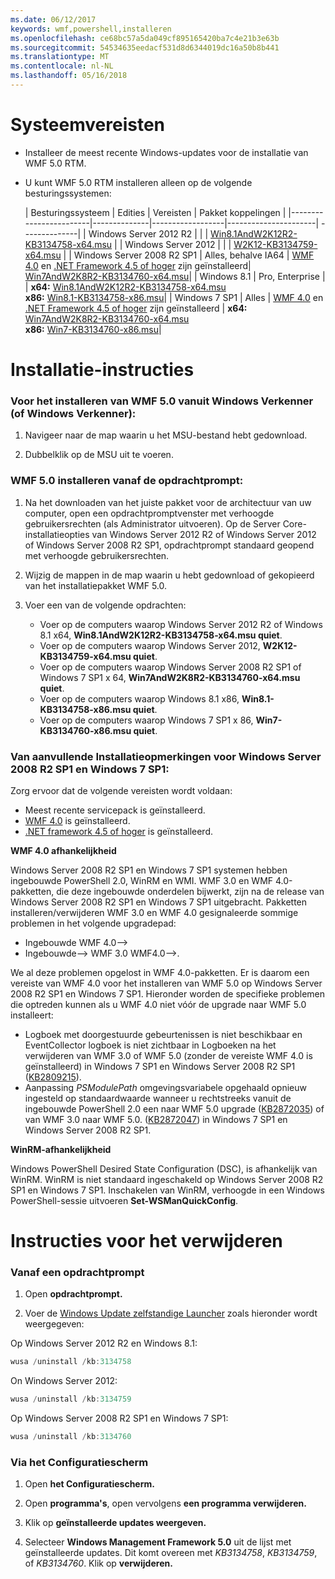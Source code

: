 ```yaml
---
ms.date: 06/12/2017
keywords: wmf,powershell,installeren
ms.openlocfilehash: ce68bc57a5da049cf895165420ba7c4e21b3e63b
ms.sourcegitcommit: 54534635eedacf531d8d6344019dc16a50b8b441
ms.translationtype: MT
ms.contentlocale: nl-NL
ms.lasthandoff: 05/16/2018
---
```

# <a name="system-requirements"></a>Systeemvereisten

- Installeer de meest recente Windows-updates voor de installatie van WMF 5.0 RTM.
- U kunt WMF 5.0 RTM installeren alleen op de volgende besturingssystemen:

    | Besturingssysteem       | Edities         | Vereisten        |  Pakket koppelingen |
    |------------------------|--------------|------------------|----------------------| --------------|
    | Windows Server 2012 R2 |  |  | [Win8.1AndW2K12R2-KB3134758-x64.msu](http://go.microsoft.com/fwlink/?LinkId=717507) |
    | Windows Server 2012    |  |  | [W2K12-KB3134759-x64.msu](http://go.microsoft.com/fwlink/?LinkId=717506) |
    | Windows Server 2008 R2 SP1 | Alles, behalve IA64 | [WMF 4.0](http://www.microsoft.com/en-us/download/details.aspx?id=40855) en [.NET Framework 4.5 of hoger](https://msdn.microsoft.com/library/5a4x27ek.aspx) zijn geïnstalleerd| [Win7AndW2K8R2-KB3134760-x64.msu](http://go.microsoft.com/fwlink/?LinkId=717504)|
    | Windows 8.1 | Pro, Enterprise | | **x64:**  [Win8.1AndW2K12R2-KB3134758-x64.msu](http://go.microsoft.com/fwlink/?LinkId=717507) </br> **x86:**  [Win8.1-KB3134758-x86.msu](http://go.microsoft.com/fwlink/?LinkID=717963)|
    | Windows 7 SP1 | Alles | [WMF 4.0](http://www.microsoft.com/en-us/download/details.aspx?id=40855) en [.NET Framework 4.5 of hoger](https://msdn.microsoft.com/library/5a4x27ek.aspx) zijn geïnstalleerd | **x64:**  [Win7AndW2K8R2-KB3134760-x64.msu](http://go.microsoft.com/fwlink/?LinkId=717504)  </br> **x86:**  [Win7-KB3134760-x86.msu](http://go.microsoft.com/fwlink/?LinkID=717962)|

# <a name="installation-instructions"></a>Installatie-instructies

### <a name="to-install-wmf-50-from-windows-explorer-or-file-explorer"></a>Voor het installeren van WMF 5.0 vanuit Windows Verkenner (of Windows Verkenner):

1. Navigeer naar de map waarin u het MSU-bestand hebt gedownload.

2. Dubbelklik op de MSU uit te voeren.

### <a name="to-install-wmf-50-from-command-prompt"></a>WMF 5.0 installeren vanaf de opdrachtprompt:

1. Na het downloaden van het juiste pakket voor de architectuur van uw computer, open een opdrachtpromptvenster met verhoogde gebruikersrechten (als Administrator uitvoeren). Op de Server Core-installatieopties van Windows Server 2012 R2 of Windows Server 2012 of Windows Server 2008 R2 SP1, opdrachtprompt standaard geopend met verhoogde gebruikersrechten.

2. Wijzig de mappen in de map waarin u hebt gedownload of gekopieerd van het installatiepakket WMF 5.0.

3. Voer een van de volgende opdrachten:
    - Voer op de computers waarop Windows Server 2012 R2 of Windows 8.1 x64, **Win8.1AndW2K12R2-KB3134758-x64.msu quiet**.
    - Voer op de computers waarop Windows Server 2012, **W2K12-KB3134759-x64.msu quiet**.
    - Voer op de computers waarop Windows Server 2008 R2 SP1 of Windows 7 SP1 x 64, **Win7AndW2K8R2-KB3134760-x64.msu quiet**.
    - Voer op de computers waarop Windows 8.1 x86, **Win8.1-KB3134758-x86.msu quiet**.
    - Voer op de computers waarop Windows 7 SP1 x 86, **Win7-KB3134760-x86.msu quiet**.

### <a name="additional-installation-notes-for-windows-server-2008-r2-sp1-and-windows-7-sp1"></a>Van aanvullende Installatieopmerkingen voor Windows Server 2008 R2 SP1 en Windows 7 SP1:

Zorg ervoor dat de volgende vereisten wordt voldaan:
- Meest recente servicepack is geïnstalleerd.
- [WMF 4.0](http://www.microsoft.com/en-us/download/details.aspx?id=40855) is geïnstalleerd.
- [.NET framework 4.5 of hoger](https://msdn.microsoft.com/library/5a4x27ek.aspx) is geïnstalleerd.

**WMF 4.0 afhankelijkheid**

Windows Server 2008 R2 SP1 en Windows 7 SP1 systemen hebben ingebouwde PowerShell 2.0, WinRM en WMI. WMF 3.0 en WMF 4.0-pakketten, die deze ingebouwde onderdelen bijwerkt, zijn na de release van Windows Server 2008 R2 SP1 en Windows 7 SP1 uitgebracht. Pakketten installeren/verwijderen WMF 3.0 en WMF 4.0 gesignaleerde sommige problemen in het volgende upgradepad:

- Ingebouwde WMF 4.0-->
- Ingebouwde--> WMF 3.0 WMF4.0-->.

We al deze problemen opgelost in WMF 4.0-pakketten. Er is daarom een vereiste van WMF 4.0 voor het installeren van WMF 5.0 op Windows Server 2008 R2 SP1 en Windows 7 SP1. Hieronder worden de specifieke problemen die optreden kunnen als u WMF 4.0 niet vóór de upgrade naar WMF 5.0 installeert:

- Logboek met doorgestuurde gebeurtenissen is niet beschikbaar en EventCollector logboek is niet zichtbaar in Logboeken na het verwijderen van WMF 3.0 of WMF 5.0 (zonder de vereiste WMF 4.0 is geïnstalleerd) in Windows 7 SP1 en Windows Server 2008 R2 SP1 ([KB2809215](https://support.microsoft.com/en-us/kb/2809215)).
- Aanpassing *PSModulePath* omgevingsvariabele opgehaald opnieuw ingesteld op standaardwaarde wanneer u rechtstreeks vanuit de ingebouwde PowerShell 2.0 een naar WMF 5.0 upgrade ([KB2872035](https://support.microsoft.com/en-us/kb/2872035)) of van WMF 3.0 naar WMF 5.0. ([KB2872047](https://support.microsoft.com/en-us/kb/2872047)) in Windows 7 SP1 en Windows Server 2008 R2 SP1.

**WinRM-afhankelijkheid**

Windows PowerShell Desired State Configuration (DSC), is afhankelijk van WinRM. WinRM is niet standaard ingeschakeld op Windows Server 2008 R2 SP1 en Windows 7 SP1. Inschakelen van WinRM, verhoogde in een Windows PowerShell-sessie uitvoeren **Set-WSManQuickConfig**.

# <a name="uninstallation-instructions"></a>Instructies voor het verwijderen

### <a name="using-command-prompt"></a>Vanaf een opdrachtprompt

1.  Open **opdrachtprompt.**

2.  Voer de [Windows Update zelfstandige Launcher](https://support.microsoft.com/en-us/kb/934307) zoals hieronder wordt weergegeven:

Op Windows Server 2012 R2 en Windows 8.1:
```powershell
wusa /uninstall /kb:3134758
```
On Windows Server 2012:
```powershell
wusa /uninstall /kb:3134759
```
Op Windows Server 2008 R2 SP1 en Windows 7 SP1:
```powershell
wusa /uninstall /kb:3134760
```

### <a name="using-control-panel"></a>Via het Configuratiescherm

1.  Open **het Configuratiescherm.**

2.  Open **programma's**, open vervolgens **een programma verwijderen.**

3.  Klik op **geïnstalleerde updates weergeven.**

4.  Selecteer **Windows Management Framework 5.0** uit de lijst met geïnstalleerde updates. Dit komt overeen met *KB3134758*, *KB3134759*, of *KB3134760*. Klik op **verwijderen.**
